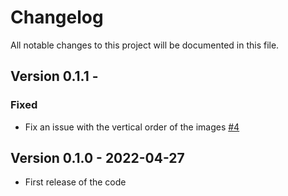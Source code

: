 # Changelog
All notable changes to this project will be documented in this file.

## Version 0.1.1 -
### Fixed
- Fix an issue with the vertical order of the images [#4](https://github.com/grhvaring/RTXOn/pull/5)

## Version 0.1.0 - 2022-04-27

- First release of the code
